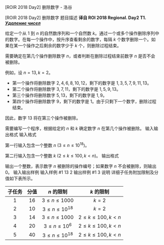 



[ROIR 2018 Day2] 删除数字 - 洛谷














[ROIR 2018 Day2] 删除数字
题目描述
**译自 ROI 2018 Regional. Day2 T1.** ***[Удаление чисел](http://neerc.ifmo.ru/school/archive/2017-2018/ru-olymp-regional-2018-day2.pdf)***

给定一个从 $1$ 到 $n$ 的自然数序列和一个自然数 $k$。通过一个或多个操作删除序列中的数字。在每一个操作中，按升序查看剩余的数字，每隔 $k$ 个数字删除一个。如果在某一个操作之后剩余的数字少于 $k$ 个，则删除过程结束。

需要确定在第几个操作删除数字 $n$，或者判断在删除过程结束前数字 $n$ 是否不会被删除。

例如，设 $n=13, k=2$。

- 第一个操作将删除数字 $2, 4, 6, 8, 10, 12$，剩下的数字是 $1, 3, 5, 7, 9, 11, 13$。
- 第二个操作将删除数字 $3, 7, 11$，剩下的数字是 $1, 5, 9, 13$。
- 第三个操作将删除数字 $5, 13$，剩下的数字是 $1, 9$。
- 第四个操作将删除数字 $9$，剩下的数字是 $1$。由于只剩下一个数字，删除过程结束。

因此，数字 $13$ 将在第三个操作被删除。

需要编写一个程序，根据给定的 $n$ 和 $k$ 确定数字 $n$ 在第几个操作被删除。
输入输出格式
输入格式

第一行输入包含一个整数 $n$ $(3 \leq n \leq 10^{18})$。

第二行输入包含一个整数 $k$ $(2 \leq k \leq 100, k < n)$。
输出格式

输出一个整数，表示数字 $n$ 被删除的操作编号；如果数字 $n$ 不会被删除，则输出 $0$。
输入输出样例
输入样例 #1
13
2
输出样例 #1
3
说明
详细子任务附加限制及分值如下表所示。

| 子任务 | 分值 | $n$ 的限制 | $k$ 的限制 |
| :-: | :-: | :-: | :-: |
| $1$ | $16$ | $3 \leq n \leq 1000$ | $k=2$ | 
| $2$ | $10$ | $3 \leq n \leq 10^{18}$ | $k=2$ |
| $3$ | $14$ | $3 \leq n \leq 1000$ | $2 \leq k \leq 100, k < n$ |
| $4$ | $20$ | $3 \leq n \leq 10^{6}$ | $2 \leq k \leq 100, k < n$ |
| $5$ | $40$ | $3 \leq n \leq 10^{18}$ | $2 \leq k \leq 100, k < n$ |






